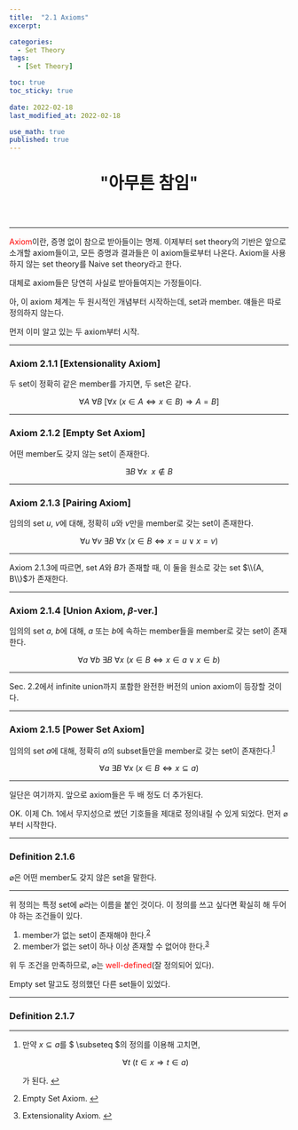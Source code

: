 ```yaml
---
title:  "2.1 Axioms"
excerpt: 

categories:
  - Set Theory
tags:
  - [Set Theory]

toc: true
toc_sticky: true
 
date: 2022-02-18
last_modified_at: 2022-02-18

use_math: true
published: true
---
```


<p align="center" style="font-weight:600; font-size:30px">"아무튼 참임"</p>
<br>

***

<span style="color:red">Axiom</span>이란, 증명 없이 참으로 받아들이는 명제. 이제부터 set theory의 기반은 앞으로 소개할 axiom들이고, 모든 증명과 결과들은 이 axiom들로부터 나온다.
Axiom을 사용하지 않는 set theory를 Naive set theory라고 한다.


대체로 axiom들은 당연히 사실로 받아들여지는 가정들이다.

아, 이 axiom 체계는 두 원시적인 개념부터 시작하는데, set과 member. 얘들은 따로 정의하지 않는다.

먼저 이미 알고 있는 두 axiom부터 시작.

***
### Axiom 2.1.1 [Extensionality Axiom]

두 set이 정확히 같은 member를 가지면, 두 set은 같다.

$$
\forall A\ \forall B\ [\forall x\ (x \in A \Leftrightarrow x \in B) \Rightarrow A=B]
$$

***
### Axiom 2.1.2 [Empty Set Axiom]

어떤 member도 갖지 않는 set이 존재한다.

$$
\exists B\ \forall x\ \ x \notin B
$$

***
### Axiom 2.1.3 [Pairing Axiom]

임의의 set $u$, $v$에 대해, 정확히 $u$와 $v$만을 member로 갖는 set이 존재한다.

$$
\forall u\ \forall v\ \exists B\ \forall x\   (x \in B \Leftrightarrow x=u \vee x=v)
$$

***

Axiom 2.1.3에 따르면, set $A$와 $B$가 존재할 때, 이 둘을 원소로 갖는 set $\\{A, B\\}$가 존재한다.

***
### Axiom 2.1.4 [Union Axiom, $\beta$-ver.]

임의의 set $a$, $b$에 대해, $a$ 또는 $b$에 속하는 member들을 member로 갖는 set이 존재한다.

$$
\forall a\ \forall b\ \exists B\ \forall x\   (x \in B \Leftrightarrow x\in a \vee x \in b)
$$

***

Sec. 2.2에서 infinite union까지 포함한 완전한 버전의 union axiom이 등장할 것이다.

***
### Axiom 2.1.5 [Power Set Axiom]

임의의 set $a$에 대해, 정확히 $a$의 subset들만을 member로 갖는 set이 존재한다.<sup id="fnref:1"><a href="#fn:1" rel="footnote">1</a></sup>

$$
\forall a\ \exists B\ \forall x\ (x \in B \Leftrightarrow x\subseteq a)
$$

***

일단은 여기까지. 앞으로 axiom들은 두 배 정도 더 추가된다.

OK. 이제 Ch. 1에서 무지성으로 썼던 기호들을 제대로 정의내릴 수 있게 되었다. 먼저 $\varnothing$부터 시작한다.

***
### Definition 2.1.6

$\varnothing$은 어떤 member도 갖지 않은 set을 말한다.

***

위 정의는 특정 set에 $\varnothing$라는 이름을 붙인 것이다. 이 정의를 쓰고 싶다면 확실히 해 두어야 하는 조건들이 있다.

1. member가 없는 set이 존재해야 한다.<sup id="fnref:2"><a href="#fn:2" rel="footnote">2</a></sup>
2. member가 없는 set이 하나 이상 존재할 수 없어야 한다.<sup id="fnref:3"><a href="#fn:3" rel="footnote">3</a></sup>

위 두 조건을 만족하므로, $\varnothing$는 <span style="color:red">well-defined</span>(잘 정의되어 있다).

Empty set 말고도 정의했던 다른 set들이 있었다.

***
### Definition 2.1.7



***

<div class="footnotes"><ol>
<li class="footnote" id="fn:1">
<p>

만약 $x \subseteq a$를 $ \subseteq $의 정의를 이용해 고치면,

$$
\forall t \ (t \in x \Rightarrow t \in a)
$$

가 된다.
<a href="#fnref:1" title=""> ↩</a><p>
<li class="footnote" id="fn:2">
<p>
Empty Set Axiom.
<a href="#fnref:2" title=""> ↩</a><p>
<li class="footnote" id="fn:3">
<p>
Extensionality Axiom.
<a href="#fnref:3" title=""> ↩</a><p>